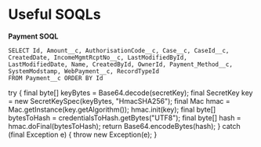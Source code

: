 Useful SOQLs
============
**Payment SOQL**
```
SELECT Id, Amount__c, AuthorisationCode__c, Case__c, CaseId__c, CreatedDate, IncomeMgmtRcptNo__c, LastModifiedById, 
LastModifiedDate, Name, CreatedById, OwnerId, Payment_Method__c, SystemModstamp, WebPayment__c, RecordTypeId 
FROM Payment__c ORDER BY Id
```
try
 {
 final byte[] keyBytes = Base64.decode(secretKey);
 final SecretKey key = new SecretKeySpec(keyBytes, "HmacSHA256");
 final Mac hmac = Mac.getInstance(key.getAlgorithm());
hmac.init(key);
final byte[] bytesToHash = credentialsToHash.getBytes("UTF8");
 final byte[] hash = hmac.doFinal(bytesToHash);
return Base64.encodeBytes(hash);
 }
 catch (final Exception e)
 {
 throw new Exception(e);
 }
